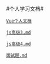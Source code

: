 #个人学习文档#

[`Vue个人文档`](https://github.com/weiwentaoya/studyEveryday/blob/master/md/Vue%E4%B8%AA%E4%BA%BA%E6%96%87%E6%A1%A3.md)

[`js高级3.md`](https://github.com/weiwentaoya/studyEveryday/blob/master/md/js高级3.md)

[`js高级4.md`](https://github.com/weiwentaoya/studyEveryday/blob/master/md/Vue%E4%B8%AA%E4%BA%BA%E6%96%87%E6%A1%A3.md)

[`面试题.md`](https://github.com/weiwentaoya/studyEveryday/blob/master/md/Vue%E4%B8%AA%E4%BA%BA%E6%96%87%E6%A1%A3.md)

